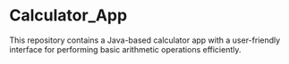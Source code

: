 # Calculator_App
This repository contains a Java-based calculator app with a user-friendly interface for performing basic arithmetic operations efficiently.
